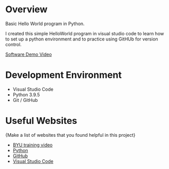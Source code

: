 # Overview

Basic Hello World program in Python. 

I created this simple HelloWorld program in visual studio code to learn how to set up a python environment and to practice using GitHUb for version control. 

[Software Demo Video](https://cdnapisec.kaltura.com/index.php/extwidget/preview/partner_id/1157612/uiconf_id/42438192/entry_id/1_t3tewof2/embed/dynamic )

# Development Environment

* Visual Studio Code
* Python 3.9.5
* Git / GitHub

# Useful Websites

{Make a list of websites that you found helpful in this project}
* [BYU training video](https://video.byui.edu/media/t/1_zyyx43ke)
* [Python](https://www.python.org/)
* [GitHub](https://github.com)
* [Visual Studio Code](https://code.visualstudio.com/)
